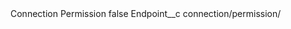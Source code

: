 <?xml version="1.0" encoding="UTF-8"?>
<CustomMetadata xmlns="http://soap.sforce.com/2006/04/metadata" xmlns:xsi="http://www.w3.org/2001/XMLSchema-instance" xmlns:xsd="http://www.w3.org/2001/XMLSchema">
    <label>Connection Permission</label>
    <protected>false</protected>
    <values>
        <field>Endpoint__c</field>
        <value xsi:type="xsd:string">connection/permission/</value>
    </values>
</CustomMetadata>
